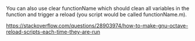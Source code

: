 You can also use clear functionName which should clean all variables in the function and trigger a reload (you script would be called functionName.m).https://stackoverflow.com/questions/28903974/how-to-make-gnu-octave-reload-scripts-each-time-they-are-run